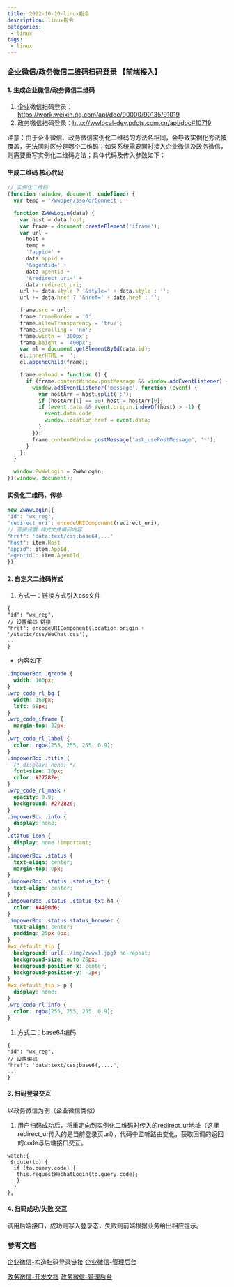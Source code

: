 ```yaml
---
title: 2022-10-10-linux指令
description: linux指令
categories:
 - linux
tags:
 - linux
---
```



### 企业微信/政务微信二维码扫码登录 【前端接入】

#### 1. 生成企业微信/政务微信二维码
1. 企业微信扫码登录：https://work.weixin.qq.com/api/doc/90000/90135/91019 
2. 政务微信扫码登录：http://wwlocal-dev.pdcts.com.cn/api/doc#10719 

注意：由于企业微信、政务微信实例化二维码的方法名相同，会导致实例化方法被覆盖，无法同时区分是哪个二维码；如果系统需要同时接入企业微信及政务微信，则需要重写实例化二维码方法；具体代码及传入参数如下：

#### 生成二维码 核心代码
``` JavaScript
// 实例化二维码
(function (window, document, undefined) {
  var temp = '/wwopen/sso/qrConnect';

  function ZwWwLogin(data) {
    var host = data.host;
    var frame = document.createElement('iframe');
    var url =
      host +
      temp +
      '?appid=' +
      data.appid +
      '&agentid=' +
      data.agentid +
      '&redirect_uri=' +
      data.redirect_uri;
    url += data.style ? '&style=' + data.style : '';
    url += data.href ? '&href=' + data.href : '';

    frame.src = url;
    frame.frameBorder = '0';
    frame.allowTransparency = 'true';
    frame.scrolling = 'no';
    frame.width = '300px';
    frame.height = '400px';
    var el = document.getElementById(data.id);
    el.innerHTML = '';
    el.appendChild(frame);

    frame.onload = function () {
      if (frame.contentWindow.postMessage && window.addEventListener) {
        window.addEventListener('message', function (event) {
          var hostArr = host.split(':');
          if (hostArr[1] == 80) host = hostArr[0];
          if (event.data && event.origin.indexOf(host) > -1) {
            event.data.code;
            window.location.href = event.data;
          }
        });
        frame.contentWindow.postMessage('ask_usePostMessage', '*');
      }
    };
  }

  window.ZwWwLogin = ZwWwLogin;
})(window, document);

```

#### 实例化二维码，传参

```JavaScript
new ZwWwLogin({
"id": "wx_reg",
"redirect_uri": encodeURIComponent(redirect_uri),
// 直接设置 样式文件编码内容
"href": 'data:text/css;base64,...'
"host": item.Host
"appid": item.AppId,
"agentid": item.AgentId
});
```

#### 2. 自定义二维码样式
1. 方式一：链接方式引入css文件
```
{
"id": "wx_reg",
// 设置编码 链接
"href": encodeURIComponent(location.origin + '/static/css/WeChat.css'),
...
}
```


- 内容如下

``` css
.impowerBox .qrcode {
  width: 160px;
}
.wrp_code_rl_bg {
  width: 160px;
  left: 68px;
}
.wrp_code_iframe {
  margin-top: 32px;
}
.wrp_code_rl_label {
  color: rgba(255, 255, 255, 0.9);
}
.impowerBox .title {
  /* display: none; */
  font-size: 20px;
  color: #27282e;
}
.wrp_code_rl_mask {
  opacity: 0.9;
  background: #27282e;
}
.impowerBox .info {
  display: none;
}
.status_icon {
  display: none !important;
}
.impowerBox .status {
  text-align: center;
  margin-top: 0px;
}
.impowerBox .status .status_txt {
  text-align: center;
}
.impowerBox .status .status_txt h4 {
  color: #4490d6;
}
.impowerBox .status.status_browser {
  text-align: center;
  padding: 25px 0px;
}
#wx_default_tip {
  background: url(../img/zwwx1.jpg) no-repeat;
  background-size: auto 28px;
  background-position-x: center;
  background-position-y: -2px;
}
#wx_default_tip > p {
  display: none;
}
.wrp_code_rl_info {
  color: rgba(255, 255, 255, 0.9);
}
```


1. 方式二：base64编码


```
{
"id": "wx_reg",
// 设置编码
"href": 'data:text/css;base64,....',
...
}
```

#### 3. 扫码登录交互

以政务微信为例（企业微信类似）

1. 用户扫码成功后，将重定向到实例化二维码时传入的redirect_ur地址（这里redirect_ur传入的是当前登录页url），代码中监听路由变化，获取回调的返回的code与后端接口交互。


```
watch:{
 $route(to) {
  if (to.query.code) {
   this.requestWechatLogin(to.query.code);
   }
  }
},
```

#### 4. 扫码成功/失败 交互
 调用后端接口，成功则写入登录态，失败则前端根据业务给出相应提示。


### 参考文档
[企业微信-构造扫码登录链接](https://developer.work.weixin.qq.com/document/path/91019)
[企业微信-管理后台](https://work.weixin.qq.com/wework_admin/frame?version=3.1.12.90288&platform=mac#apps)

[政务微信-开发文档](https://wwlocal-dev.pdcts.com.cn/api/doc#10719)
[政务微信-管理后台](https://wwlocal-dev.pdcts.com.cn/wework_admin/frame#apps/modApiApp/5629499564213125)